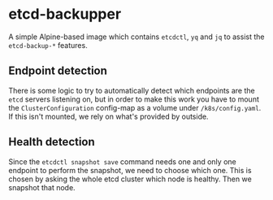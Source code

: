 # etcd-backupper
A simple Alpine-based image which contains `etcdctl`, `yq`
and `jq` to assist the `etcd-backup-*` features.

## Endpoint detection
There is some logic to try to automatically detect which endpoints
are the `etcd` servers listening on, but in order to make this work
you have to mount the `ClusterConfiguration` config-map as a volume
under `/k8s/config.yaml`. If this isn't mounted, we rely on what's provided by outside.

## Health detection
Since the `etcdctl snapshot save` command needs one and
only one endpoint to perform the snapshot, we need to
choose which one. This is chosen by asking the whole
etcd cluster which node is healthy. Then we snapshot that
node.
